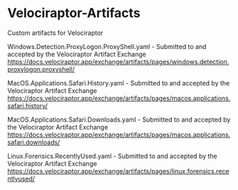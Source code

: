 # Velociraptor-Artifacts
Custom artifacts for Velociraptor

Windows.Detection.ProxyLogon.ProxyShell.yaml - Submitted to and accepted by the Velociraptor Artifact Exchange
https://docs.velociraptor.app/exchange/artifacts/pages/windows.detection.proxylogon.proxyshell/

MacOS.Applications.Safari.History.yaml - Submitted to and accepted by the Velociraptor Artifact Exchange
https://docs.velociraptor.app/exchange/artifacts/pages/macos.applications.safari.history/

MacOS.Applications.Safari.Downloads.yaml - Submitted to and accepted by the Velociraptor Artifact Exchange
https://docs.velociraptor.app/exchange/artifacts/pages/macos.applications.safari.downloads/

Linux.Forensics.RecentlyUsed.yaml - Submitted to and accepted by the Velociraptor Artifact Exchange
https://docs.velociraptor.app/exchange/artifacts/pages/linux.forensics.recentlyused/
